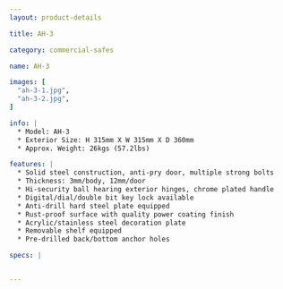 ```yaml
---
layout: product-details

title: AH-3

category: commercial-safes

name: AH-3

images: [
  "ah-3-1.jpg",
  "ah-3-2.jpg",
]

info: |
  * Model: AH-3
  * Exterior Size: H 315mm X W 315mm X D 360mm
  * Approx. Weight: 26kgs (57.2lbs)

features: |
  * Solid steel construction, anti-pry door, multiple strong bolts
  * Thickness: 3mm/body, 12mm/door
  * Hi-security ball hearing exterior hinges, chrome plated handle
  * Digital/dial/double bit key lock available
  * Anti-drill hard steel plate equipped
  * Rust-proof surface with quality power coating finish
  * Acrylic/stainless steel decoration plate
  * Removable shelf equipped
  * Pre-drilled back/bottom anchor holes

specs: |


---
```



